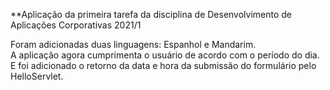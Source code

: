 **Aplicação da primeira tarefa da disciplina de Desenvolvimento de Aplicações Corporativas 2021/1

Foram adicionadas duas linguagens: Espanhol e Mandarim.<br>
A aplicação agora cumprimenta o usuário de acordo com o período do dia.<br>
E foi adicionado o retorno da data e hora da submissão do formulário pelo HelloServlet.
